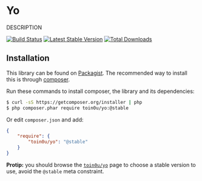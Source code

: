 Yo
==

DESCRIPTION

[![Build Status](https://secure.travis-ci.org/toin0u/yo.png)](http://travis-ci.org/toin0u/yo)
[![Latest Stable Version](https://poser.pugx.org/toin0u/yo/v/stable.png)](https://packagist.org/packages/toin0u/yo)
[![Total Downloads](https://poser.pugx.org/toin0u/yo/downloads.png)](https://packagist.org/packages/toin0u/yo)


Installation
------------

This library can be found on [Packagist](https://packagist.org/packages/toin0u/NAME).
The recommended way to install this is through [composer](http://getcomposer.org).

Run these commands to install composer, the library and its dependencies:

```bash
$ curl -sS https://getcomposer.org/installer | php
$ php composer.phar require toin0u/yo:@stable
```

Or edit `composer.json` and add:

```json
{
    "require": {
        "toin0u/yo": "@stable"
    }
}
```

**Protip:** you should browse the
[`toin0u/yo`](https://packagist.org/packages/toin0u/yo)
page to choose a stable version to use, avoid the `@stable` meta constraint.
